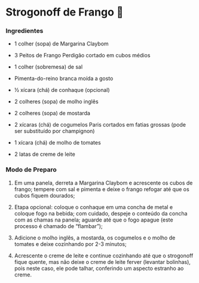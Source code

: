 # Strogonoff de Frango :chicken:

### Ingredientes

- 1 colher (sopa) de Margarina Claybom

- 3 Peitos de Frango Perdigão cortado em cubos médios

- 1 colher (sobremesa) de sal

- Pimenta-do-reino branca moída a gosto

- ½ xícara (chá) de conhaque (opcional)

- 2 colheres (sopa) de molho inglês

- 2 colheres (sopa) de mostarda

- 2 xícaras (chá) de cogumelos Paris cortados em fatias grossas (pode ser substituído por champignon)

- 1 xícara (chá) de molho de tomates

- 2 latas de creme de leite

### Modo de Preparo

1. Em uma panela, derreta a Margarina Claybom e acrescente os cubos de frango; tempere com sal e pimenta e deixe o frango refogar até que os cubos fiquem dourados;

2. Etapa opcional: coloque o conhaque em uma concha de metal e coloque fogo na bebida; com cuidado, despeje o conteúdo da concha com as chamas na panela; aguarde até que o fogo apague (este processo é chamado de “flambar”);

3. Adicione o molho inglês, a mostarda, os cogumelos e o molho de tomates e deixe cozinhando por 2-3 minutos;

4. Acrescente o creme de leite e continue cozinhando até que o strogonoff fique quente, mas não deixe o creme de leite ferver (levantar bolinhas), pois neste caso, ele pode talhar, conferindo um aspecto estranho ao creme.


